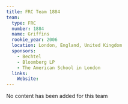 ```yaml
---
title: FRC Team 1884
team:
  type: FRC
  number: 1884
  name: Griffins
  rookie_year: 2006
  location: London, England, United Kingdom
  sponsors:
    - Bechtel
    - Bloomberg LP
    - The American School in London
  links:
    Website: 
---
```

No content has been added for this team